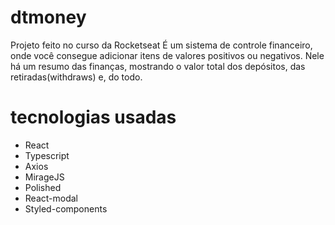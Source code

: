# dtmoney
Projeto feito no curso da Rocketseat
É um sistema de controle financeiro, onde você consegue adicionar itens de valores positivos ou negativos. Nele há um resumo das finanças, mostrando o valor total dos depósitos, das retiradas(withdraws) e, do todo.

# tecnologias usadas
- React
- Typescript
- Axios
- MirageJS
- Polished
- React-modal
- Styled-components
